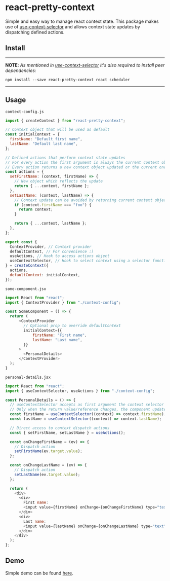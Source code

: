 # react-pretty-context

Simple and easy way to manage react context state.
This package makes use of [use-context-selector](https://github.com/dai-shi/use-context-selector#use-context-selector) and allows context state updates by dispatching defined actions.

## Install

---

**NOTE**: _As mentioned in [use-context-selector](https://github.com/dai-shi/use-context-selector#install) it's also required to install peer dependencies:_

```
npm install --save react-pretty-context react scheduler
```

---

## Usage

`context-config.js`

```javascript
import { createContext } from "react-pretty-context";

// Context object that will be used as default
const initialContext = {
  firstName: "Default first name",
  lastName: "Default last name",
};

// Defined actions that perform context state updates
// For every action the first argument is always the current context object
// Every action returns a new context object updated or the current one
const actions = {
  setFirstName: (context, firstName) => {
    // New object which reflects the update
    return { ...context, firstName };
  },
  setLastName: (context, lastName) => {
    // Context update can be avoided by returning current context object
    if (context.firstName === "foo") {
      return context;
    }

    return { ...context, lastName };
  },
};

export const {
  ContextProvider, // Context provider
  defaultContext, // For convenience :)
  useActions, // Hook to access actions object
  useContextSelector, // Hook to select context using a selector function
} = createContext({
  actions,
  defaultContext: initialContext,
});
```

`some-component.jsx`

```javascript
import React from "react";
import { ContextProvider } from "./context-config";

const SomeComponent = () => {
  return (
      <ContextProvider
        // Optional prop to override defaultContext
        initialContext={{
            firstName: "First name",
            lastName: "Last name",
        }}
      >
        <PersonalDetails>
      </ContextProvider>
  );
}
```

`personal-details.jsx`

```javascript
import React from "react";
import { useContextSelector, useActions } from "./context-config";

const PersonalDetails = () => {
  // useContextSelector accepts as first argument the context selector function
  // Only when the return value/reference changes, the component updates
  const firstName = useContextSelector((context) => context.firstName);
  const lastName = useContextSelector((context) => context.lastName);

  // Direct access to context dispatch actions
  const { setFirstName, setLastName } = useActions();

  const onChangeFirstName = (ev) => {
    // Dispatch action
    setFirstName(ev.target.value);
  };

  const onChangeLastName = (ev) => {
    // Dispatch action
    setLastName(ev.target.value);
  };

  return (
    <div>
      <div>
        First name:
        <input value={firstName} onChange={onChangeFirstName} type="text" />
      </div>
      <div>
        Last name:
        <input value={lastName} onChange={onChangeLastName} type="text" />
      </div>
    </div>
  );
};
```

## Demo
Simple demo can be found [here](https://dgpedro.github.io/react-pretty-context/).
